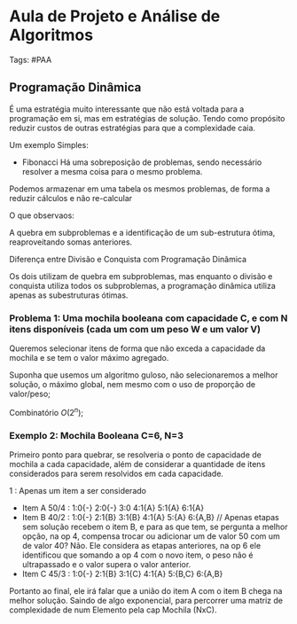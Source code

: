 # Aula de Projeto e Análise de Algoritmos

Tags: #PAA

## Programação Dinâmica

É uma estratégia muito interessante que não está voltada para a programação em si, mas em estratégias de solução. Tendo como propósito reduzir custos de outras estratégias para que a complexidade caia.

Um exemplo Simples:

* Fibonacci
Há uma sobreposição de problemas, sendo necessário resolver a mesma coisa para o mesmo problema.

Podemos armazenar em uma tabela os mesmos problemas, de forma a reduzir cálculos e não re-calcular

O que observaos:

A quebra em subproblemas e a identificação de um sub-estrutura ótima, reaproveitando somas anteriores.

Diferença entre Divisão e Conquista com Programação Dinâmica

Os dois utilizam de quebra em subproblemas, mas enquanto o divisão e conquista utiliza todos os subproblemas, a programação dinâmica utiliza apenas as subestruturas ótimas.

### Problema 1: Uma mochila booleana com capacidade C, e com N itens disponíveis (cada um com um peso W e um valor V)

Queremos selecionar itens de forma que não exceda a capacidade da mochila e se tem o valor máximo agregado.

Suponha que usemos um algoritmo guloso, não selecionaremos a melhor solução, o máximo global, nem mesmo com o uso de proporção de valor/peso;

Combinatório $O(2^n)$;

### Exemplo 2: Mochila Booleana C=6, N=3

Primeiro ponto para quebrar, se resolveria o ponto de capacidade de mochila a cada capacidade, além de considerar a quantidade de itens considerados para serem resolvidos em cada capacidade.

1 : Apenas um item a ser considerado

* Item A 50/4 : 1:0{-} 2:0{-} 3:0 4:1{A} 5:1{A} 6:1{A}
* Item B 40/2 : 1:0{-} 2:1{B} 3:1{B} 4:1{A} 5:{A} 6:{A,B} // Apenas etapas sem solução recebem o item B, e para as que tem, se pergunta a melhor opção, na op 4, compensa trocar ou adicionar um de valor 50 com um de valor 40? Não. Ele considera as etapas anteriores, na op 6 ele identificou que somando a op 4 com o novo item, o peso não é ultrapassado e o valor supera o valor anterior.
* Item C 45/3 : 1:0{-} 2:1{B} 3:1{C} 4:1{A} 5:{B,C} 6:{A,B}

Portanto ao final, ele irá falar que a união do item A com o item B chega na melhor solução. Saindo de algo exponencial, para percorrer uma matriz de complexidade de num Elemento pela cap Mochila (NxC).
